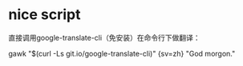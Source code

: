 # nice script

直接调用google-translate-cli（免安装）在命令行下做翻译：

gawk "$(curl -Ls git.io/google-translate-cli)" {sv=zh} "God morgon."